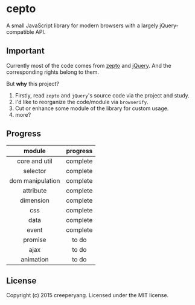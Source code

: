 # cepto

A small JavaScript library for modern browsers with a largely jQuery-compatible API.

## Important

Currently most of the code comes from [zepto](https://github.com/madrobby/zepto) and [jQuery](https://github.com/jquery/jquery). And the corresponding rights belong to them.

But **why** this project?

1. Firstly, read `zepto` and `jQuery`'s source code via the project and study.
2. I'd like to reorganize the code/module via `browserify`.
3. Cut or enhance some module of the library for custom usage.
4. more?


## Progress

module | progress
:----:|:-----:
core and util | complete
selector | complete
dom manipulation | complete
attribute | complete
dimension | complete
css | complete
data | complete
event | complete
promise | to do
ajax | to do
animation | to do

## License
Copyright (c) 2015 creeperyang. Licensed under the MIT license.